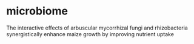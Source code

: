 # microbiome
The interactive effects of arbuscular mycorrhizal fungi and rhizobacteria synergistically enhance maize growth by improving nutrient uptake
